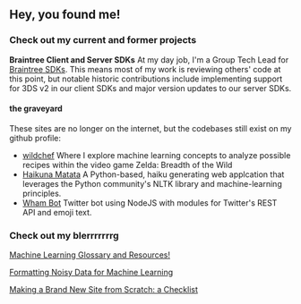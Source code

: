 ## Hey, you found me!

### Check out my current and former projects

**Braintree Client and Server SDKs**
At my day job, I'm a Group Tech Lead for [Braintree SDKs]([url](https://github.com/braintree)). This means most of my work is reviewing others' code at this point, but notable historic contributions include implementing support for 3DS v2 in our client SDKs and major version updates to our server SDKs.

#### the graveyard

These sites are no longer on the internet, but the codebases still exist on my github profile:
- [wildchef](https://github.com/hollabaq86/wildchef)
  	Where I explore machine learning concepts to analyze possible recipes within the video game Zelda: Breadth of the Wild
- [Haikuna Matata](https://github.com/hollabaq86/haikuna-matata)
	A Python-based, haiku generating web applcation that leverages the Python community's NLTK library and machine-learning principles.
- [Wham Bot](https://github.com/hollabaq86/WHAM-bot)
	Twitter bot using NodeJS with modules for Twitter's REST API and emoji text.

### Check out my blerrrrrrrg

[Machine Learning Glossary and Resources!](_posts/2018-09-20-Machine-Learning-Glossary-and-Resources.md)

[Formatting Noisy Data for Machine Learning](_posts/2018-10-16-Formatting-Noisy-Data-for-Machine-Learning.md)

[Making a Brand New Site from Scratch: a Checklist](_posts/2019-08-31-Making-A-Brand-New-Site-Checklist.md)
